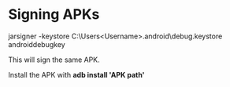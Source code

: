 # Signing APKs

jarsigner -keystore C:\Users\<Username>\.android\debug.keystore <APK path> androiddebugkey

This will sign the same APK.

Install the APK with **adb install 'APK path'**